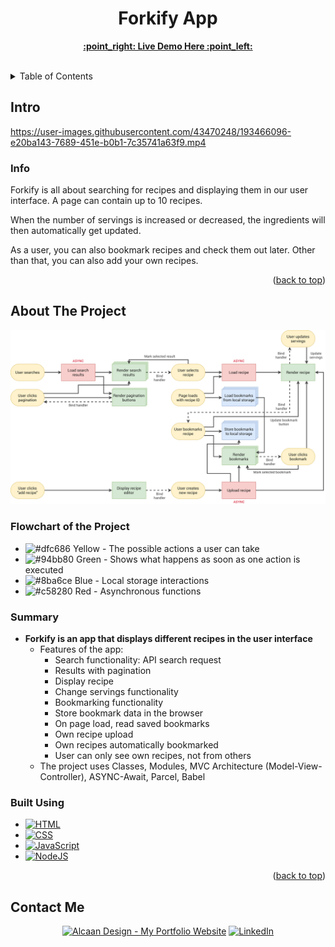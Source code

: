 <h1 align="center">Forkify App</h1>

  <p align="center">
    <a href="https://forkify-v2.netlify.app/"><strong>:point_right: Live Demo Here :point_left:</strong></a>
    <br />
    <br />
  </p>

<details>
  <summary>Table of Contents</summary>
  <ol>
    <li>
      <a href="#intro">Intro</a>
      <ul>
        <li><a href="#info">Info</a></li>
      </ul>
    </li>
    <li>
      <a href="#about-the-project">About The Project</a>
      <ul>
        <li><a href="#built-using">Built Using</a></li>
      </ul>
    </li>
    <li><a href="#contact-me">Contact</a></li>
  </ol>
</details>

<!-- Intro -->
## Intro



https://user-images.githubusercontent.com/43470248/193466096-e20ba143-7689-451e-b0b1-7c35741a63f9.mp4



### Info

Forkify is all about searching for recipes and displaying them in our user interface. A page can contain up to 10 recipes. 

When the number of servings is increased or decreased, the ingredients will then automatically get updated.

As a user, you can also bookmark recipes and check them out later. Other than that, you can also add your own recipes. 

<p align="right">(<a href="#readme-top">back to top</a>)</p>

<!-- ABOUT THE PROJECT -->
## About The Project

![GMN-Flowchart](https://github.com/DanteHTB/complete-javascript-course/blob/master/18-forkify/starter/forkify-flowchart.png?raw=true)

### **Flowchart of the Project**
* ![#dfc686](https://via.placeholder.com/15/dfc686/dfc686.png) Yellow - The possible actions a user can take
* ![#94bb80](https://via.placeholder.com/15/94bb80/94bb80.png) Green - Shows what happens as soon as one action is executed
* ![#8ba6ce](https://via.placeholder.com/15/8ba6ce/8ba6ce.png) Blue - Local storage interactions
* ![#c58280](https://via.placeholder.com/15/c58280/c58280.png) Red - Asynchronous functions

### Summary

* **Forkify is an app that displays different recipes in the user interface**
  * Features of the app:
    * Search functionality: API search request
    * Results with pagination
    * Display recipe
    * Change servings functionality
    * Bookmarking functionality
    * Store bookmark data in the browser
    * On page load, read saved bookmarks
    * Own recipe upload
    * Own recipes automatically bookmarked
    * User can only see own recipes, not from others
  * The project uses Classes, Modules, MVC Architecture (Model-View-Controller), ASYNC-Await, Parcel, Babel

### Built Using

* [![HTML][HTML.com]][HTML-url]
* [![CSS][CSS3.com]][CSS-url]
* [![JavaScript][JavaScript.com]][JavaScript-url]
* [![NodeJS][Nodejs.org]][Nodejs-url]

<p align="right">(<a href="#readme-top">back to top</a>)</p>

## Contact Me

<p>
<div align="center">
  <a href="https://alcaandesign.com/"><img src="https://img.shields.io/badge/-My%20Portfolio%20Website-blueviolet?style=for-the-badge" alt="Alcaan Design - My Portfolio Website" /></a>
  <a href="https://www.linkedin.com/in/a-angelescu/"><img src="https://img.shields.io/badge/LinkedIn-0077B5?style=for-the-badge&logo=linkedin&logoColor=white" alt="LinkedIn" /></a>
</div>

[HTML.com]: https://img.shields.io/badge/html-e44d26?style=for-the-badge&logo=html5&logoColor=white
[HTML-url]: https://www.html.com/
[CSS3.com]: https://img.shields.io/badge/css-0070ba?style=for-the-badge&logo=css3&logoColor=white
[CSS-url]: https://www.css3.com/
[JavaScript.com]: https://img.shields.io/badge/JavaScript-F7DF1E?style=for-the-badge&logo=javascript&logoColor=black
[JavaScript-url]: https://www.javascript.com/
[Nodejs.org]: https://img.shields.io/badge/Node.js-43853D?style=for-the-badge&logo=node.js&logoColor=white
[Nodejs-url]: https://nodejs.org/en/
